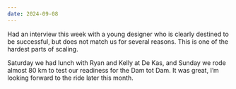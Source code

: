 ```yaml
---
date: 2024-09-08
---
```


Had an interview this week with a young designer who is clearly destined to be successful, but does not match us for several reasons. This is one of the hardest parts of scaling.

Saturday we had lunch with Ryan and Kelly at De Kas, and Sunday we rode almost 80 km to test our readiness for the Dam tot Dam. It was great, I’m looking forward to the ride later this month.